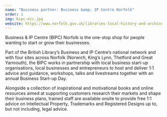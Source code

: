 ```yaml
---
name: "Business partner: Business &amp; IP Centre Norfolk"
order: 1
img: bipc-ncc.jpg
website: https://www.norfolk.gov.uk/libraries-local-history-and-archives/libraries/library-services/business-library
---
```


Business & IP Centre (BIPC) Norfolk is the one-stop shop for people wanting to start or grow their businesses.

Part of the British Library’s Business and IP Centre’s national network and with four sites across Norfolk (Norwich, King’s Lynn, Thetford and Great Yarmouth), the BIPC works in partnership with local business start-up organisations, local businesses and entrepreneurs to host and deliver 1:1 advice and guidance, workshops, talks and livestreams together with an annual Business Start-up Day.

Alongside a collection of inspirational and motivational books and online resources aimed at supporting customers research their markets and shape their business plans, trained staff are available onsite to provide free 1:1 advice on Intellectual Property, Trademarks and Registered Designs up to, but not including, legal advice. 
